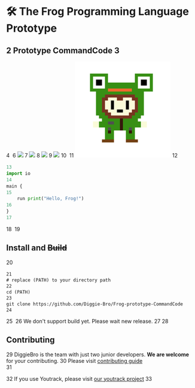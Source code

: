 # 🛠 The Frog Programming Language Prototype
2
Prototype CommandCode
3
---
4
​
6
<img src="https://img.shields.io/badge/build-pass-green">
7
<a href="https://www.python.org"><img src="https://img.shields.io/badge/language->=python3.5-blue"></a>
8
<a href="./LICENSE"><img src="https://img.shields.io/badge/LICENSE-MIT-pink"></a>
9
<a href="https://github.com/Diggie-Bro"><img src="https://img.shields.io/badge/DiggieBro-white"></a>
10
​
11
![](./img/FrogSungyi.png?raw=true)
12
``` python
13
import io
14
main {
15
    run print("Hello, Frog!")
16
}
17
```
18
​
19
## Install and ~~Build~~
20
```
21
# replace (PATH) to your directory path
22
cd (PATH)
23
git clone https://github.com/Diggie-Bro/Frog-prototype-CommandCode
24
```
25
​
26
We don't support build yet. Please wait new release.
27
​
28
## Contributing
29
DiggieBro is the team with just two junior developers. **We are welcome** for your contributing.
30
Please visit [contributing guide](./CONTRIBUTING.md)  
31
  
32
If you use Youtrack, please visit [our youtrack project](https://diggiebro.myjetbrains.com/youtrack/projects/64edbc47-d78c-4869-8b43-54d080271c77)
33
​
